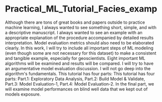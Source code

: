 # Practical_ML_Tutorial_Facies_examp
Although there are tons of great books and papers outside to practice machine learning, I always wanted to see something short, simple, and with a descriptive manuscript. I always wanted to see an example with an appropriate explanation of the procedure accompanied by detailed results interpretation. Model evaluation metrics should also need to be elaborated clearly.
In this work, I will try to include all important steps of ML modeling (even though some are not necessary for this dataset) to make a consistent and tangible example, especially for geoscientists. Eight important ML algorithms will be examined and results will be compared. I will try to have an argumentative model evaluation discussion. I will not go deep into the algorithm's fundamentals.
This tutorial has four parts: This tutorial has four parts:
Part.1: Exploratory Data Analysis,
Part.2: Build Model & Validate,
Part.3: Model Evaluation-1,
Part.4: Model Evaluation-2. 
In the final part, we will examine model performances on blind well data that we kept out of models exposure.

